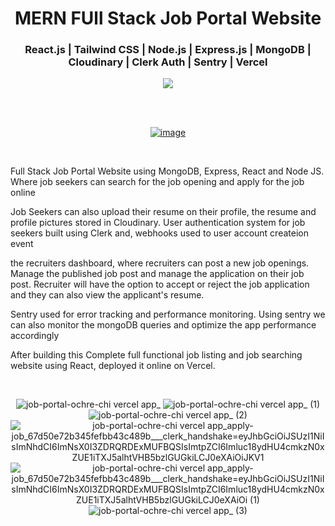 <div align='center'>
  <h1>MERN FUll Stack Job Portal Website</h1>
  <h3>React.js | Tailwind CSS | Node.js | Express.js | MongoDB | Cloudinary | Clerk Auth | Sentry | Vercel </h3>
  <img src='https://img.shields.io/badge/fmfahath-white?logo=github&logoColor=black'/>
  
<br><br>

[![image](https://github.com/fmfahath/loginPage/assets/95971934/02c3c390-df06-41d4-940e-9c6c12bbcfa6)](https://job-portal-ochre-chi.vercel.app/)

<br>

<div align='left'>
  <p>Full Stack Job Portal Website using MongoDB, Express, React and Node JS. Where job seekers can search for the job opening and apply for the job online</p>
<p>Job Seekers can also upload their resume on their profile, the resume and profile pictures stored in Cloudinary. User authentication system for job seekers built using Clerk and, webhooks used to user account createion event</p>
<p>the recruiters dashboard, where recruiters can post a new job openings. Manage the published job post and manage the application on their job post. Recruiter will have the option to accept or reject the job application and they can also view the applicant's resume.
<p>Sentry used for error tracking and performance monitoring. Using sentry we can also monitor the mongoDB queries and optimize the app performance accordingly</p>
<p>After building this Complete full functional job listing and job searching website using React, deployed it online on Vercel. </p>
</div>

<br>

![job-portal-ochre-chi vercel app_](https://github.com/user-attachments/assets/7d789367-6b09-4b21-89f3-3c95afefefcf)
![job-portal-ochre-chi vercel app_ (1)](https://github.com/user-attachments/assets/74e8e910-63d8-4454-9a38-8ca1172edba0)
![job-portal-ochre-chi vercel app_ (2)](https://github.com/user-attachments/assets/d99cd9bc-7a56-4105-b2e9-76ba5a90ba18)
![job-portal-ochre-chi vercel app_apply-job_67d50e72b345fefbb43c489b___clerk_handshake=eyJhbGciOiJSUzI1NiIsImNhdCI6ImNsX0I3ZDRQRDExMUFBQSIsImtpZCI6Imluc18ydHU4cmkzN0xZUE1iTXJ5alhtVHB5bzlGUGkiLCJ0eXAiOiJKV1](https://github.com/user-attachments/assets/c5b0e477-76d6-425f-9c09-fd9b0670a24d)
![job-portal-ochre-chi vercel app_apply-job_67d50e72b345fefbb43c489b___clerk_handshake=eyJhbGciOiJSUzI1NiIsImNhdCI6ImNsX0I3ZDRQRDExMUFBQSIsImtpZCI6Imluc18ydHU4cmkzN0xZUE1iTXJ5alhtVHB5bzlGUGkiLCJ0eXAiOi (1)](https://github.com/user-attachments/assets/32aa9ecf-bb75-44fa-84df-07fcd1f65861)
![job-portal-ochre-chi vercel app_ (3)](https://github.com/user-attachments/assets/8cfee527-39b3-42f3-aa8c-2dd7d759fa7d)





</div>
